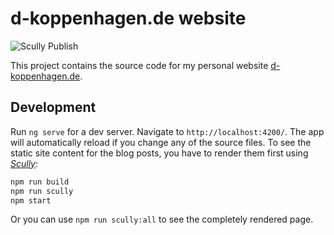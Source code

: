 # d-koppenhagen.de website

![Scully Publish](https://github.com/d-koppenhagen/d-koppenhagen.de/workflows/Scully%20Publish/badge.svg)

This project contains the source code for my personal website [d-koppenhagen.de](https://d-koppenhagen.de).

## Development

Run `ng serve` for a dev server. Navigate to `http://localhost:4200/`. The app will automatically reload if you change any of the source files.
To see the static site content for the blog posts, you have to render them first using [_Scully_](https://github.com/scullyio/scully):

```bash
npm run build
npm run scully
npm start
```

Or you can use `npm run scully:all` to see the completely rendered page.
